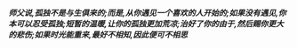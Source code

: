 ***师父说,孤独不是与生俱来的;而是,从你遇见一个喜欢的人开始的;如果没有遇见,你本可以忍受孤独;短暂的温暖,让你的孤独更加荒凉;治好了你的由于,然后赐你更大的悲伤;如果时光能重来,最好不相知,因此便可不相思***
